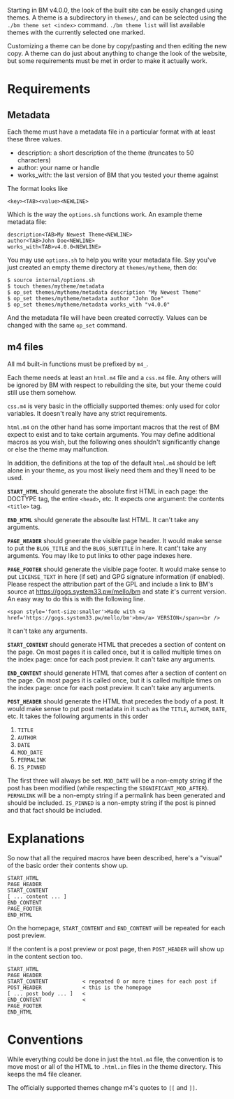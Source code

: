 Starting in BM v4.0.0, the look of the built site can be easily changed using
themes. A theme is a subdirectory in `themes/`, and can be selected using the
`./bm theme set <index>` command. `./bm theme list` will list available themes
with the currently selected one marked.

Customizing a theme can be done by copy/pasting and then editing the new copy. A
theme can do just about anything to change the look of the website, but some
requirements must be met in order to make it actually work.

# Requirements

## Metadata

Each theme must have a metadata file in a particular format with at least these
three values.

- description: a short description of the theme (truncates to 50 characters)
- author: your name or handle
- works_with: the last version of BM that you tested your theme against

The format looks like

    <key><TAB><value><NEWLINE>

Which is the way the `options.sh` functions work. An example theme metadata
file:

    description<TAB>My Newest Theme<NEWLINE>
    author<TAB>John Doe<NEWLINE>
    works_with<TAB>v4.0.0<NEWLINE>

You may use `options.sh` to help you write your metadata file. Say
you've just created an empty theme directory at `themes/mytheme`, then do:

    $ source internal/options.sh
    $ touch themes/mytheme/metadata
    $ op_set themes/mytheme/metadata description "My Newest Theme"
    $ op_set themes/mytheme/metadata author "John Doe"
    $ op_set themes/mytheme/metadata works_with "v4.0.0"

And the metadata file will have been created correctly. Values can be changed
with the same `op_set` command.

## m4 files

All m4 built-in functions must be prefixed by `m4_`.

Each theme needs at least an `html.m4` file and a `css.m4` file. Any others will
be ignored by BM with respect to rebuilding the site, but your theme could still
use them somehow.

`css.m4` is very basic in the officially supported themes: only used for color
variables. It doesn't really have any strict requirements.

`html.m4` on the other hand has some important macros that the rest of BM expect
to exist and to take certain arguments. You may define additional macros as you
wish, but the following ones shouldn't significantly change or else the theme
may malfunction.

In addition, the definitions at the top of the default `html.m4` should be left
alone in your theme, as you most likely need them and they'll need to be used.

**`START_HTML`** should generate the absolute first HTML in each page: the
DOCTYPE tag, the entire `<head>`, etc. It expects one argument: the contents
`<title>` tag.

**`END_HTML`** should generate the absoulte last HTML. It can't take any
arguments.

**`PAGE_HEADER`** should gneerate the visible page header. It would make sense
to put the `BLOG_TITLE` and the `BLOG_SUBTITLE` in here. It cant't take any
arguments. You may like to put links to other page indexes here.

**`PAGE_FOOTER`** should generate the visible page footer. It would make sense
to put `LICENSE_TEXT` in here (if set) and GPG signature information (if
enabled). Please respect the attribution part of the GPL and include a link to
BM's source at <https://gogs.system33.pw/mello/bm> and state it's current
version. An easy way to do this is with the following line.

    <span style='font-size:smaller'>Made with <a href='https://gogs.system33.pw/mello/bm'>bm</a> VERSION</span><br />

It can't take any arguments.

**`START_CONTENT`** should generate HTML that precedes a section of content on
the page. On most pages it is called once, but it is called multiple times on
the index page: once for each post preview. It can't take any arguments.

**`END_CONTENT`** should generate HTML that comes after a section of content on
the page. On most pages it is called once, but it is called multiple times on
the index page: once for each post preview. It can't take any arguments.

**`POST_HEADER`** should generate the HTML that precedes the body of a post. It
would make sense to put post metadata in it such as the `TITLE`, `AUTHOR`,
`DATE`, etc. It takes the following arguments in this order

1. `TITLE`
2. `AUTHOR`
3. `DATE`
4. `MOD_DATE`
5. `PERMALINK`
6. `IS_PINNED`

The first three will always be set. `MOD_DATE` will be a non-empty string if the
post has been modified (while respecting the `SIGNIFICANT_MOD_AFTER`).
`PERMALINK` will be a non-empty string if a permalink has been generated and
should be included. `IS_PINNED` is a non-empty string if the post is pinned and
that fact should be included.

# Explanations

So now that all the required macros have been described, here's a "visual" of
the basic order their contents show up.

    START_HTML
    PAGE_HEADER
    START_CONTENT
    [ ... content ... ]
    END_CONTENT
    PAGE_FOOTER
    END_HTML

On the homepage, `START_CONTENT` and `END_CONTENT` will be repeated for each
post preview.

If the content is a post preview or post page, then `POST_HEADER` will show up
in the content section too.

    START_HTML
    PAGE_HEADER
    START_CONTENT           < repeated 0 or more times for each post if
    POST_HEADER             < this is the homepage
    [ ... post body ... ]   <
    END_CONTENT             <
    PAGE_FOOTER
    END_HTML

# Conventions

While everything could be done in just the `html.m4` file, the convention is to
move most or all of the HTML to `.html.in` files in the theme directory. This
keeps the m4 file cleaner.

The officially supported themes change m4's quotes to `[[` and `]]`.
